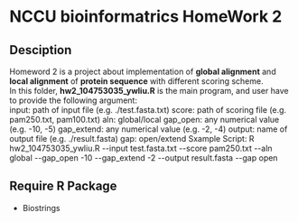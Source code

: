 # NCCU bioinformatrics HomeWork 2 
## Desciption
Homeword 2 is a project about implementation of __global alignment__ and __local alignment__ of __protein sequence__ with different scoring scheme.<br>
In this folder, __hw2_104753035_ywliu.R__ is the main program, and user have to provide the following argument:<br>
    input:  path of input file (e.g. ./test.fasta.txt)
    score:  path of scoring file (e.g. pam250.txt, pam100.txt)
    aln: global/local
    gap_open: any numerical value (e.g. -10, -5)
    gap_extend: any numerical value (e.g. -2, -4)
    output: name of output file (e.g. ./result.fasta)
    gap: open/extend
Sxample Script:
    R hw2_104753035_ywliu.R --input test.fasta.txt --score pam250.txt --aln global --gap_open -10 --gap_extend -2 --output result.fasta --gap open

## Require R Package
- Biostrings

